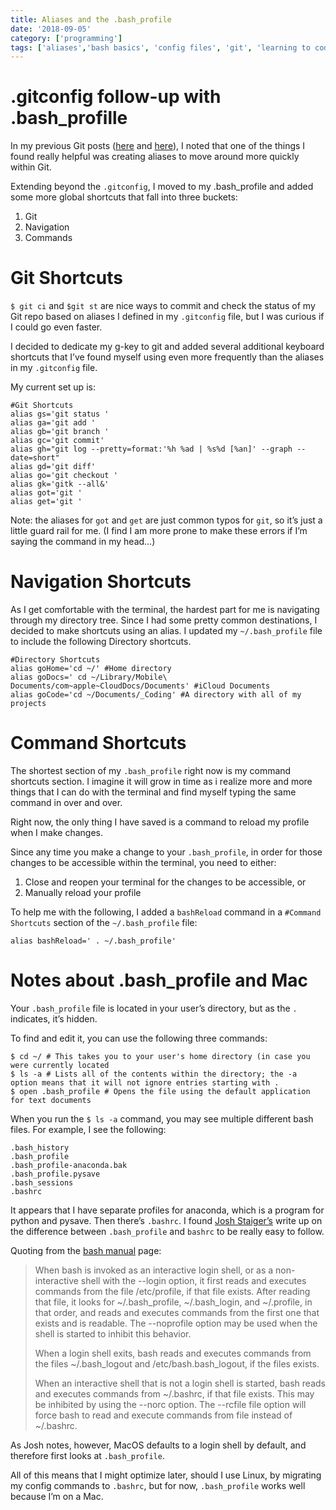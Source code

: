 ```yaml
---
title: Aliases and the .bash_profile
date: '2018-09-05'
category: ['programming']
tags: ['aliases','bash basics', 'config files', 'git', 'learning to code', 'terminal']
---
```


# .gitconfig follow-up with .bash_profille

In my previous Git posts ([here](https://wp.me/p6u9oI-eG) and [here](https://wp.me/p6u9oI-eK)), I noted that one of the things I found really helpful was creating aliases to move around more quickly within Git.

Extending beyond the `.gitconfig`, I moved to my .bash_profile and added some more global shortcuts that fall into three buckets:

1. Git
2. Navigation
3. Commands

# Git Shortcuts

`$ git ci` and `$git st` are nice ways to commit and check the status of my Git repo based on aliases I defined in my `.gitconfig` file, but I was curious if I could go even faster.

I decided to dedicate my g-key to git and added several additional keyboard shortcuts that I’ve found myself using even more frequently than the aliases in my `.gitconfig` file.

My current set up is:
```shell-session
#Git Shortcuts
alias gs='git status '
alias ga='git add '
alias gb='git branch '
alias gc='git commit'
alias gh="git log --pretty=format:'%h %ad | %s%d [%an]' --graph --date=short"
alias gd='git diff'
alias go='git checkout '
alias gk='gitk --all&'
alias got='git '
alias get='git '
```
Note: the aliases for `got` and `get` are just common typos for `git`, so it’s just a little guard rail for me. (I find I am more prone to make these errors if I’m saying the command in my head…)

# Navigation Shortcuts
As I get comfortable with the terminal, the hardest part for me is navigating through my directory tree. Since I had some pretty common destinations, I decided to make shortcuts using an alias. I updated my `~/.bash_profile` file to include the following Directory shortcuts.

```shell-session
#Directory Shortcuts
alias goHome='cd ~/' #Home directory
alias goDocs=' cd ~/Library/Mobile\ Documents/com~apple~CloudDocs/Documents' #iCloud Documents
alias goCode='cd ~/Documents/_Coding' #A directory with all of my projects
```

# Command Shortcuts
The shortest section of my `.bash_profile` right now is my command shortcuts section. I imagine it will grow in time as i realize more and more things that I can do with the terminal and find myself typing the same command in over and over.

Right now, the only thing I have saved is a command to reload my profile when I make changes.

Since any time you make a change to your `.bash_profile`, in order for those changes to be accessible within the terminal, you need to either:
1. Close and reopen your terminal for the changes to be accessible, or
2. Manually reload your profile

To help me with the following, I added a `bashReload` command in a `#Command Shortcuts` section of the `~/.bash_profile` file:

```shell-session
alias bashReload=' . ~/.bash_profile'
```

# Notes about .bash_profile and Mac
Your `.bash_profile` file is located in your user’s directory, but as the `.` indicates, it’s hidden.

To find and edit it, you can use the following three commands:
```shell-session
$ cd ~/ # This takes you to your user's home directory (in case you were currently located
$ ls -a # Lists all of the contents within the directory; the -a option means that it will not ignore entries starting with .
$ open .bash_profile # Opens the file using the default application for text documents
```

When you run the `$ ls -a` command, you may see multiple different bash files. For example, I see the following:
```shell-session
.bash_history
.bash_profile
.bash_profile-anaconda.bak
.bash_profile.pysave
.bash_sessions
.bashrc
```

It appears that I have separate profiles for anaconda, which is a program for python and pysave. Then there’s `.bashrc`. I found [Josh Staiger’s](http://www.joshstaiger.org/archives/2005/07/bash_profile_vs.html) write up on the difference between `.bash_profile` and `bashrc` to be really easy to follow.

Quoting from the [bash manual](https://linux.die.net/man/1/bash) page:

> When bash is invoked as an interactive login shell, or as a non-interactive shell with the --login option, it first reads and executes commands from the file /etc/profile, if that file exists. After reading that file, it looks for ~/.bash_profile, ~/.bash_login, and ~/.profile, in that order, and reads and executes commands from the first one that exists and is readable. The --noprofile option may be used when the shell is started to inhibit this behavior.
>
> When a login shell exits, bash reads and executes commands from the files ~/.bash_logout and /etc/bash.bash_logout, if the files exists.
>
> When an interactive shell that is not a login shell is started, bash reads and executes commands from ~/.bashrc, if that file exists. This may be inhibited by using the --norc option. The --rcfile file option will force bash to read and execute commands from file instead of ~/.bashrc.

As Josh notes, however, MacOS defaults to a login shell by default, and therefore first looks at `.bash_profile`.

All of this means that I might optimize later, should I use Linux, by migrating my config commands to `.bashrc`, but for now, `.bash_profile` works well because I’m on a Mac.